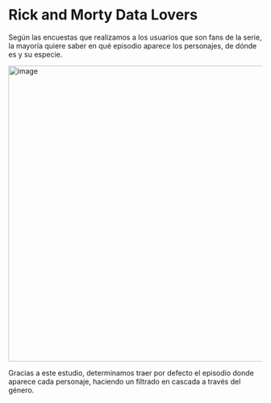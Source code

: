 <h1>Rick and Morty Data Lovers</h1>

Según las encuestas que realizamos a los usuarios que son fans de la serie, la mayoría quiere saber en qué episodio aparece los personajes, de dónde es y su especie. 

<img width="586" alt="image" src="https://user-images.githubusercontent.com/26625809/166816301-8ac2bae1-d009-44ec-9074-6174ca372831.png">

Gracias a este estudio, determinamos traer por defecto el episodio donde aparece cada personaje, haciendo un filtrado en cascada a través del género.
